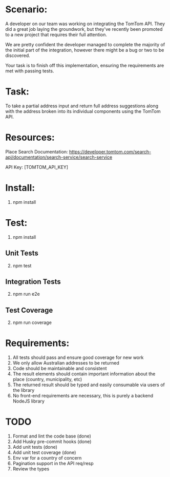 # Scenario:

A developer on our team was working on integrating the TomTom API. They did a great job laying the groundwork, but they've recently been promoted to a new project that requires their full attention.

We are pretty confident the developer managed to complete the majority of the initial part of the integration, however there might be a bug or two to be discovered.

Your task is to finish off this implementation, ensuring the requirements are met with passing tests.

# Task:

To take a partial address input and return full address suggestions along with the address broken into its individual components using the TomTom API.

# Resources:

Place Search Documentation: https://developer.tomtom.com/search-api/documentation/search-service/search-service

API Key: [TOMTOM_API_KEY]

# Install:

1. npm install

# Test:

1. npm install

## Unit Tests

2. npm test

## Integration Tests

2. npm run e2e

## Test Coverage

2. npm run coverage

# Requirements:

1. All tests should pass and ensure good coverage for new work
2. We only allow Australian addresses to be returned
3. Code should be maintainable and consistent
4. The result elements should contain important information about the place (country, municipality, etc)
5. The returned result should be typed and easily consumable via users of the library
6. No front-end requirements are necessary, this is purely a backend NodeJS library

# TODO

1. Format and lint the code base (done)
2. Add Husky pre-commit hooks (done)
3. Add unit tests (done)
4. Add unit test coverage (done)
5. Env var for a country of concern
6. Pagination support in the API req/resp
7. Review the types
